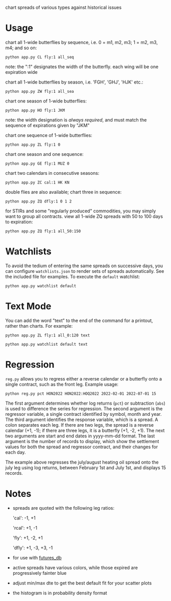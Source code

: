 chart spreads of various types against historical issues

# Usage

chart all 1-wide butterflies by sequence, i.e. 0 = m1, m2, m3; 1 = m2, m3, m4; and so on:

`python app.py CL fly:1 all_seq`

note: the ":1" designates the width of the butterfly. each wing will be one expiration wide

chart all 1-wide butterflies by season, i.e. 'FGH', 'GHJ', 'HJK' etc.:

`python app.py ZW fly:1 all_sea`

chart one season of 1-wide butterflies:

`python app.py HO fly:1 JKM`

note: the width designation is *always required*, and must match the sequence of expirations given by "JKM"

chart one sequence of 1-wide butterflies:

`python app.py ZL fly:1 0`

chart one season and one sequence:

`python app.py GE fly:1 MUZ 0`

chart two calendars in consecutive seasons:

`python app.py ZC cal:1 HK KN`

double flies are also available; chart three in sequence:

`python app.py ZQ dfly:1 0 1 2`

for STIRs and some "regularly produced" commodities, you may simply want to group all contracts. view all 1-wide ZQ spreads with 50 to 100 days to expiration:

`python app.py ZQ fly:1 all_50:150`

# Watchlists

To avoid the tedium of entering the same spreads on successive days, you can configure `watchlists.json` to render sets of spreads automatically. See the included file for examples. To execute the `default` watchlist:

`python app.py watchlist default`

# Text Mode

You can add the word "text" to the end of the command for a printout, rather than charts. For example:

`python app.py ZL fly:1 all_0:120 text`

`python app.py watchlist default text`

# Regression

`reg.py` allows you to regress either a reverse calendar or a butterfly onto a single contract, such as the front leg. Example usage:

`python reg.py pct HON2022 HON2022:HOQ2022 2022-02-01 2022-07-01 15`

The first argument determines whether log returns (`pct`) or subtraction (`abs`) is used to difference the series for regression. The second argument is the regressor variable, a single contract identified by symbol, month and year. The third argument identifies the response variable, which is a spread. A colon separates each leg. If there are two legs, the spread is a reverse calendar (+1, -1); if there are three legs, it is a butterfly (+1, -2, +1). The next two arguments are start and end dates in yyyy-mm-dd format. The last argument is the number of records to display, which show the settlement values for both the spread and regressor contract, and their changes for each day.

The example above regresses the july/august heating oil spread onto the july leg using log returns, between February 1st and July 1st, and displays 15 records.

# Notes

- spreads are quoted with the following leg ratios: 

    'cal':  -1, +1

    'rcal': +1, -1

    'fly':  +1, -2, +1
    
    'dfly': +1, -3, +3, -1

- for use with [futures_db](https://github.com/toobrien/futures_db)
- active spreads have various colors, while those expired are progressively fainter blue
- adjust min/max dte to get the best default fit for your scatter plots
- the histogram is in probability density format